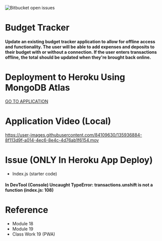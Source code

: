 <img alt="Bitbucket open issues" src="https://img.shields.io/bitbucket/issues/rldyd/Budget-Tracker">

# Budget Tracker

#### Update an existing budget tracker application to allow for offline access and functionality. The user will be able to add expenses and deposits to their budget with or without a connection. If the user enters transactions offline, the total should be updated when they're brought back online.

# Deployment to Heroku Using MongoDB Atlas

[GO TO APPLICATION](https://blooming-caverns-23612.herokuapp.com)

# Application Video (Local)




https://user-images.githubusercontent.com/84109630/135936884-8f113d9f-a014-4ec6-8e4c-4d76ab1f6154.mov



# Issue (ONLY In Heroku App Deploy)

* Index.js (starter code)

#### In DevTool (Console) Uncaught TypeError: transactions.unshift is not a function (index.js: 108)


# Reference

- Module 18
- Module 19
- Class Work 19 (PWA)
